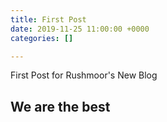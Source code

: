 ```yaml
---
title: First Post
date: 2019-11-25 11:00:00 +0000
categories: []

---
```


First Post for Rushmoor's New Blog


## We are the best
